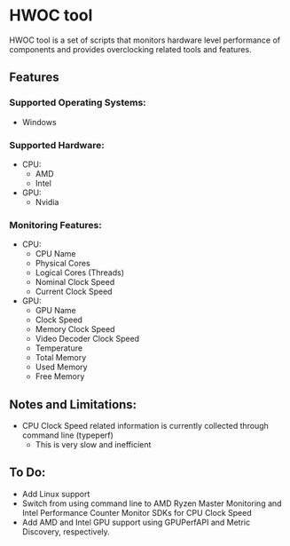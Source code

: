 # HWOC tool
HWOC tool is a set of scripts that monitors hardware level performance of components and provides overclocking related tools and features.

## Features
### Supported Operating Systems:
- Windows
### Supported Hardware:
- CPU:
  - AMD
  - Intel 
- GPU:
  - Nvidia
### Monitoring Features:
- CPU:
  - CPU Name
  - Physical Cores
  - Logical Cores (Threads)
  - Nominal Clock Speed
  - Current Clock Speed
- GPU:
  - GPU Name
  - Clock Speed
  - Memory Clock Speed
  - Video Decoder Clock Speed
  - Temperature
  - Total Memory
  - Used Memory
  - Free Memory
## Notes and Limitations:
- CPU Clock Speed related information is currently collected through command line (typeperf)
  - This is very slow and inefficient
## To Do:
- Add Linux support
- Switch from using command line to AMD Ryzen Master Monitoring and Intel Performance Counter Monitor SDKs for CPU Clock Speed
- Add AMD and Intel GPU support using GPUPerfAPI and Metric Discovery, respectively.
